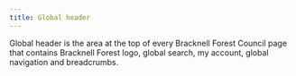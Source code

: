 ```yaml
---
title: Global header
---
```

Global header is the area at the top of every Bracknell Forest Council page that contains Bracknell Forest logo, global search, my account, global navigation and breadcrumbs.
